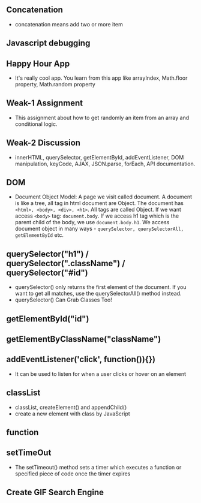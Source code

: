 ## Concatenation
- concatenation means add two or more item

## Javascript debugging

## Happy Hour App
- It's really cool app. You learn from this app like arrayIndex, Math.floor property, Math.random property

## Weak-1 Assignment 
- This assignment about how to get randomly an item from an array and conditional logic. 

## Weak-2 Discussion
- innerHTML, querySelector, getElementById, addEventListener, DOM manipulation, keyCode, AJAX, JSON.parse, forEach, API documentation.

## DOM
- Document Object Model: A page we visit called document. A document is like a tree, all tag in html document are Object. The document has `<html>, <body>, <div>, <h1>`. All tags are called Object. If we want access `<body>` tag: `document.body`. If we access h1 tag which is the parent child of the body, we use `document.body.h1`. We access document object in many ways - `querySelector, querySelectorAll, getElementById` etc.

## querySelector("h1") / querySelector(".className") / querySelector("#id")
- querySelector() only returns the first element of the document. If you want to get all matches, use the querySelectorAll() method instead.
- querySelector() Can Grab Classes Too!

## getElementById("id")

## getElementByClassName("className")
## addEventListener('click', function()){})
- It can be used to listen for when a user clicks or hover on an element


## classList
- classList, createElement() and appendChild()
- create a new element with class by JavaScript
## function

## setTimeOut
- The setTimeout() method sets a timer which executes a function or specified piece of code once the timer expires

## Create GIF Search Engine